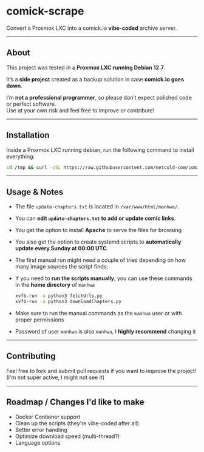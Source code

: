 # comick-scrape

Convert a Proxmox LXC into a comick.io **vibe-coded** archive server.

---

## About

This project was tested in a **Proxmox LXC running Debian 12.7**.

It’s a **side project** created as a backup solution in case **comick.io goes down**.

I’m **not a professional programmer**, so please don’t expect polished code or perfect software.  
Use at your own risk and feel free to improve or contribute!

---

## Installation

Inside a Proxmox LXC running debian, run the following command to install everything:

```bash
cd /tmp && curl -sSL https://raw.githubusercontent.com/netcold-com/comick-scrape/refs/heads/main/main.sh -o main.sh && sudo bash main.sh
```
---

## Usage & Notes

- The file `update-chapters.txt` is located in `/var/www/html/manhwa/`.

- You can **edit `update-chapters.txt` to add or update comic links**.

- You get the option to install **Apache** to serve the files for browsing

- You also get the option to create systemd scripts to **automatically update every Sunday at 00:00 UTC**.

- The first manual run might need a couple of tries depending on how many image sources the script finds:

- If you need to **run the scripts manually**, you can use these commands in the **home directory** of `manhwa`

    ```bash
    xvfb-run -a python3 fetchUrls.py
    xvfb-run -a python3 downloadChapters.py
    ```

- Make sure to run the manual commands as the `manhwa` user or with proper permissions

- Password of user `manhwa` is also `manhwa`, I **highly recommend** changing it

---

## Contributing

Feel free to fork and submit pull requests if you want to improve the project! (I'm not super active, I might not see it)

---

## Roadmap / Changes I'd like to make

- Docker Container support
- Clean up the scripts (they're vibe-coded after all)
- Better error handling 
- Optimize download speed (multi-thread?)
- Language options
